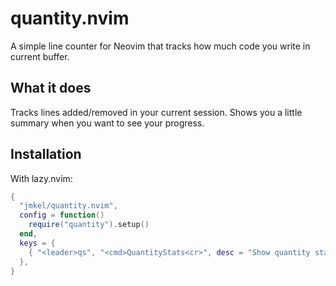 # quantity.nvim

A simple line counter for Neovim that tracks how much code you write in current buffer.

## What it does

Tracks lines added/removed in your current session. Shows you a little summary when you want to see your progress.

## Installation

With lazy.nvim:
```lua
{
  "jmkel/quantity.nvim",
  config = function()
    require("quantity").setup()
  end,
  keys = {
    { "<leader>qs", "<cmd>QuantityStats<cr>", desc = "Show quantity stats" },
  },
}
